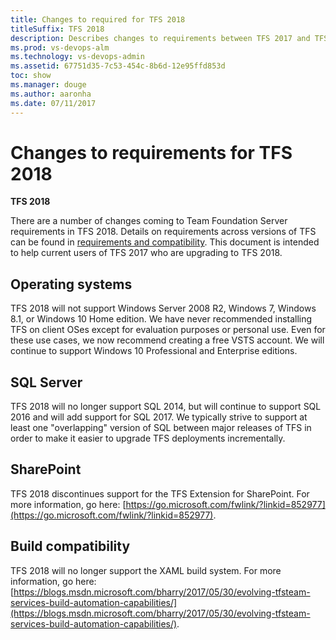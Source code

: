 ```yaml
---
title: Changes to required for TFS 2018
titleSuffix: TFS 2018
description: Describes changes to requirements between TFS 2017 and TFS 2018 RC1 that impact Setup, Upgrade, and Administration
ms.prod: vs-devops-alm
ms.technology: vs-devops-admin
ms.assetid: 67751d35-7c53-454c-8b6d-12e95ffd853d
toc: show
ms.manager: douge
ms.author: aaronha
ms.date: 07/11/2017
---
```


# Changes to requirements for TFS 2018

**TFS 2018**

There are a number of changes coming to Team Foundation Server
requirements in TFS 2018. Details on requirements across versions 
of TFS can be found in 
[requirements and compatibility](requirements.md). This document
is intended to help current users of TFS 2017 who are upgrading
to TFS 2018.

## Operating systems

TFS 2018 will not support Windows Server 2008 R2, Windows 7, Windows 8.1, or 
Windows 10 Home edition. We have never recommended installing TFS on client 
OSes except for evaluation purposes or personal use. Even for these use cases,
we now recommend creating a free VSTS account. We will
continue to support Windows 10 Professional and Enterprise editions.

## SQL Server

TFS 2018 will no longer support SQL 2014, but will continue to support SQL 2016
and will add support for SQL 2017. We typically strive to support at least one 
"overlapping" version of SQL between major releases of TFS in order to make it 
easier to upgrade TFS deployments incrementally. 

## SharePoint

TFS 2018 discontinues support for the TFS Extension for SharePoint. 
For more information, go here: 
[https://go.microsoft.com/fwlink/?linkid=852977](https://go.microsoft.com/fwlink/?linkid=852977).

## Build compatibility

TFS 2018 will no longer support the XAML build system. 
For more information, go here:
[https://blogs.msdn.microsoft.com/bharry/2017/05/30/evolving-tfsteam-services-build-automation-capabilities/](https://blogs.msdn.microsoft.com/bharry/2017/05/30/evolving-tfsteam-services-build-automation-capabilities/).